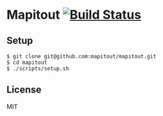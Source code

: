 # Mapitout [![Build Status](https://travis-ci.org/mapitout/mapitout.svg?branch=master)](https://travis-ci.org/mapitout/mapitout)

## Setup

```
$ git clone git@github.com:mapitout/mapitout.git
$ cd mapitout
$ ./scripts/setup.sh
```

## License
MIT
